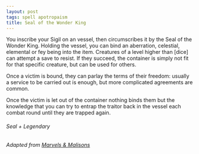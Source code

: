 ```yaml
---
layout: post
tags: spell apotropaism
title: Seal of the Wonder King
---
```

You inscribe your Sigil on an vessel, then circumscribes it by the Seal of the Wonder King. Holding the vessel, you can bind an aberration, celestial, elemental or fey being into the item. Creatures of a level higher than [dice] can attempt a save to resist. If they succeed, the container is simply not fit for that specific creature, but can be used for others.

Once a victim is bound, they can parlay the terms of their freedom: usually a service to be carried out is enough, but more complicated agreements are common. 

Once the victim is let out of the container nothing binds them but the knowledge that you can try to entrap the traitor back in the vessel each combat round until they are trapped again. 

###### Seal + Legendary

###### Adapted from [Marvels & Malisons](https://www.exaltedfuneral.com/products/marvel-malisons)
